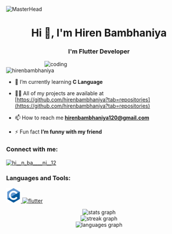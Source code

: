 ![MasterHead](https://camo.githubusercontent.com/5dc6ee33381917e41fc9c4951799268998f11a9b864399bf79a0842e4f9b194d/68747470733a2f2f692e696d6775722e636f6d2f315a76566b44632e676966)

<h1 align="center">Hi 👋, I'm Hiren Bambhaniya</h1>
<h3 align="center">I'm Flutter Developer</h3>
<img align="right" alt="coding" width="400"src="https://media3.giphy.com/media/qgQUggAC3Pfv687qPC/giphy.gif">
<p align="left"> <img src="https://komarev.com/ghpvc/?username=hirenbambhaniya&label=Profile%20views&color=0e75b6&style=flat" alt="hirenbambhaniya" /> </p>

- 🌱 I’m currently learning **C Language**

- 👨‍💻 All of my projects are available at [https://github.com/hirenbambhaniya?tab=repositories](https://github.com/hirenbambhaniya?tab=repositories)

- 📫 How to reach me **hirenbambhaniya120@gmail.com**

- ⚡ Fun fact **I’m funny with my friend**

<h3 align="left">Connect with me:</h3>
<p align="left">
<a href="https://instagram.com/hi__n_ba____ni__12" target="blank"><img align="center" src="https://raw.githubusercontent.com/rahuldkjain/github-profile-readme-generator/master/src/images/icons/Social/instagram.svg" alt="hi__n_ba____ni__12" height="30" width="40" /></a>
</p>

<h3 align="left">Languages and Tools:</h3>
<p align="left"> <a href="https://www.cprogramming.com/" target="_blank" rel="noreferrer"> <img src="https://raw.githubusercontent.com/devicons/devicon/master/icons/c/c-original.svg" alt="c" width="40" height="40"/> </a> <a href="https://flutter.dev" target="_blank" rel="noreferrer"> <img src="https://www.vectorlogo.zone/logos/flutterio/flutterio-icon.svg" alt="flutter" width="40" height="40"/> </a> </p>

<div align="center">
  <img src="https://github-readme-stats.vercel.app/api?username=hirenbambhaniya&hide_title=false&hide_rank=false&show_icons=true&include_all_commits=true&count_private=true&disable_animations=false&theme=github_dark&locale=en&hide_border=false" height="200" alt="stats graph" /> <br>
  <img src="https://streak-stats.demolab.com?user=hirenbambhaniya&locale=en&mode=daily&theme=github_dark&hide_border=false&border_radius=5" height="200" alt="streak graph" /> <br>
  <img src="https://github-readme-stats.vercel.app/api/top-langs?username=hirenbambhaniya&locale=en&hide_title=false&layout=compact&card_width=320&langs_count=5&theme=github_dark&hide_border=false" height="200" alt="languages graph"  />
</div>

###
